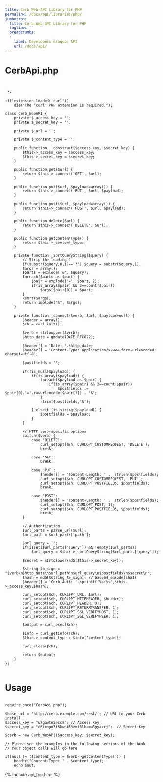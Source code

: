 ```yaml
---
title: Cerb Web-API Library for PHP
permalink: /docs/api/libraries/php/
jumbotron:
  title: Cerb Web-API Library for PHP
  tagline: ""
  breadcrumbs:
  -
    label: Developers &raquo; API
    url: /docs/api/
---
```


# CerbApi.php

<pre>
<code class="language-php">
<?php
/***********************************************************************
Cerb Web-API Library for PHP
(c) Copyright 2013-2017 WebGroup Media LLC

Permission is hereby granted, free of charge, to any person obtaining a copy
of this software and associated documentation files (the "Software"), to deal
in the Software without restriction, including without limitation the rights
to use, copy, modify, merge, publish, distribute, sublicense, and/or sell
copies of the Software, and to permit persons to whom the Software is
furnished to do so, subject to the following conditions:

The above copyright notice and this permission notice shall be included in
all copies or substantial portions of the Software.

THE SOFTWARE IS PROVIDED "AS IS", WITHOUT WARRANTY OF ANY KIND, EXPRESS OR
IMPLIED, INCLUDING BUT NOT LIMITED TO THE WARRANTIES OF MERCHANTABILITY,
FITNESS FOR A PARTICULAR PURPOSE AND NONINFRINGEMENT. IN NO EVENT SHALL THE
AUTHORS OR COPYRIGHT HOLDERS BE LIABLE FOR ANY CLAIM, DAMAGES OR OTHER
LIABILITY, WHETHER IN AN ACTION OF CONTRACT, TORT OR OTHERWISE, ARISING FROM,
OUT OF OR IN CONNECTION WITH THE SOFTWARE OR THE USE OR OTHER DEALINGS IN
THE SOFTWARE.
***********************************************************************/

/**
 * @author Jeff Standen <jeff@webgroupmedia.com>
 */
 
if(!extension_loaded('curl'))
    die("The 'curl' PHP extension is required.");

class Cerb_WebAPI {
	private $_access_key = '';
	private $_secret_key = '';

	private $_url = '';

	private $_content_type = '';

	public function __construct($access_key, $secret_key) {
		$this->_access_key = $access_key;
		$this->_secret_key = $secret_key;
	}

	public function get($url) {
		return $this->_connect('GET', $url);
	}

	public function put($url, $payload=array()) {
		return $this->_connect('PUT', $url, $payload);
	}

	public function post($url, $payload=array()) {
		return $this->_connect('POST', $url, $payload);
	}

	public function delete($url) {
		return $this->_connect('DELETE', $url);
	}

	public function getContentType() {
		return $this->_content_type;
	}

	private function _sortQueryString($query) {
		// Strip the leading ?
		if(substr($query,0,1)=='?') $query = substr($query,1);
		$args = array();
		$parts = explode('&', $query);
		foreach($parts as $part) {
			$pair = explode('=', $part, 2);
			if(is_array($pair) && 2==count($pair))
				$args[$pair[0]] = $part;
		}
		ksort($args);
		return implode("&", $args);
	}

	private function _connect($verb, $url, $payload=null) {
		$header = array();
		$ch = curl_init();

		$verb = strtoupper($verb);
		$http_date = gmdate(DATE_RFC822);

		$header[] = 'Date: '.$http_date;
		$header[] = 'Content-Type: application/x-www-form-urlencoded; charset=utf-8';

		$postfields = '';

		if(!is_null($payload)) {
			if(is_array($payload)) {
				foreach($payload as $pair) {
					if(is_array($pair) && 2==count($pair))
						$postfields .= $pair[0].'='.rawurlencode($pair[1]) . '&';
				}
				rtrim($postfields,'&');
		
			} elseif (is_string($payload)) {
				$postfields = $payload;
			}
		}

		// HTTP verb-specific options
		switch($verb) {
			case 'DELETE':
				curl_setopt($ch, CURLOPT_CUSTOMREQUEST, 'DELETE');
				break;

			case 'GET':
				break;
		
			case 'PUT':
				$header[] = 'Content-Length: ' .  strlen($postfields);
				curl_setopt($ch, CURLOPT_CUSTOMREQUEST, 'PUT');
				curl_setopt($ch, CURLOPT_POSTFIELDS, $postfields);
				break;
		
			case 'POST':
				$header[] = 'Content-Length: ' .  strlen($postfields);
				curl_setopt($ch, CURLOPT_POST, 1);
				curl_setopt($ch, CURLOPT_POSTFIELDS, $postfields);
				break;
		}

		// Authentication
		$url_parts = parse_url($url);
		$url_path = $url_parts['path'];

		$url_query = '';
		if(isset($url_parts['query']) && !empty($url_parts))
			$url_query = $this->_sortQueryString($url_parts['query']);

		$secret = strtolower(md5($this->_secret_key));
	
		$string_to_sign = "$verb\n$http_date\n$url_path\n$url_query\n$postfields\n$secret\n";
		$hash = md5($string_to_sign); // base64_encode(sha1(
		$header[] = 'Cerb-Auth: '.sprintf("%s:%s",$this->_access_key,$hash);

		curl_setopt($ch, CURLOPT_URL, $url);
		curl_setopt($ch, CURLOPT_HTTPHEADER, $header);
		curl_setopt($ch, CURLOPT_HEADER, 0);
		curl_setopt($ch, CURLOPT_RETURNTRANSFER, 1);
		curl_setopt($ch, CURLOPT_SSL_VERIFYHOST, 1);
		curl_setopt($ch, CURLOPT_SSL_VERIFYPEER, 1);

		$output = curl_exec($ch);

		$info = curl_getinfo($ch);
		$this->_content_type = $info['content_type'];

		curl_close($ch);

		return $output;
	}
};
</code>
</pre>

Usage
=====

<pre>
<code class="language-php">
require_once("CerbApi.php");

$base_url = 'http://cerb.example.com/rest/'; // URL to your Cerb install
$access_key = "u7gawte5ecc8"; // Access Key
$secret_key = "e6fxngx3f5kwnk53zmt3lhama8gyazrj";  // Secret Key

$cerb = new Cerb_WebAPI($access_key, $secret_key);

// Please see the examples in the following sections of the book
// Your object calls will go here

if(null != ($content_type = $cerb->getContentType())) {
	header("Content-Type: " . $content_type);
	echo $out;</code>
</pre>

{% include api_toc.html %}